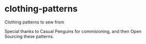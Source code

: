 # clothing-patterns
Clothing patterns to sew from

Special thanks to Casual Penguins for commisioning, and then Open Sourcing these patterns.

